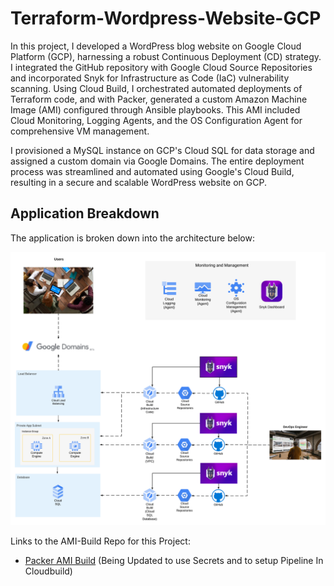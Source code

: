 # Terraform-Wordpress-Website-GCP

In this project, I developed a WordPress blog website on Google Cloud Platform (GCP), harnessing a robust Continuous Deployment (CD) strategy. I integrated the GitHub repository with Google Cloud Source Repositories and incorporated Snyk for Infrastructure as Code (IaC) vulnerability scanning. Using Cloud Build, I orchestrated automated deployments of Terraform code, and with Packer, generated a custom Amazon Machine Image (AMI) configured through Ansible playbooks. This AMI included Cloud Monitoring, Logging Agents, and the OS Configuration Agent for comprehensive VM management.

I provisioned a MySQL instance on GCP's Cloud SQL for data storage and assigned a custom domain via Google Domains. The entire deployment process was streamlined and automated using Google's Cloud Build, resulting in a secure and scalable WordPress website on GCP.

## Application Breakdown

The application is broken down into the architecture below:

![wordpress](https://github.com/rjones18/Images/blob/main/GCP%20Wordpress%20-%20Current.png)



Links to the AMI-Build Repo for this Project:

- [Packer AMI Build](https://github.com/rjones18/GCP-Wordpress-Image-Build) (Being Updated to use Secrets and to setup Pipeline In Cloudbuild)

